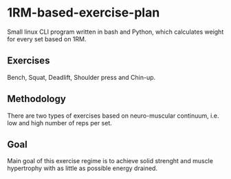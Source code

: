 # 1RM-based-exercise-plan
Small linux CLI program written in bash and Python, 
which calculates weight for every set based on 1RM.
## Exercises
Bench, Squat, Deadlift, Shoulder press and Chin-up.
## Methodology
There are two types of exercises based on neuro-muscular continuum,
i.e. low and high number of reps per set. 
## Goal
Main goal of this exercise regime is to achieve solid strenght and muscle hypertrophy
with as little as possible energy drained.

